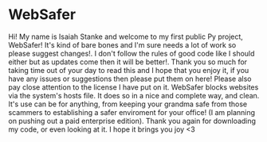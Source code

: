 # WebSafer
Hi! My name is Isaiah Stanke and welcome to my first public Py project, WebSafer! It's kind of bare bones and I'm sure needs a lot of work so please suggest changes!. I don't follow the rules of good code like I should either but as updates come then it will be better!. Thank you so much for taking time out of your day to read this and I hope that you enjoy it, if you have any 
issues or suggestions then please put them on here! Please also pay close attention to the license I have put on it. WebSafer blocks websites via the system's hosts file.
It does so in a nice and complete way, and clean. It's use can be for anything, from keeping your grandma safe from those scammers to establishing a safer enviroment for your office! (I am planning on pushing out a paid enterprise edition). Thank you again for downloading my code, or even looking at it. I hope it brings you joy <3
